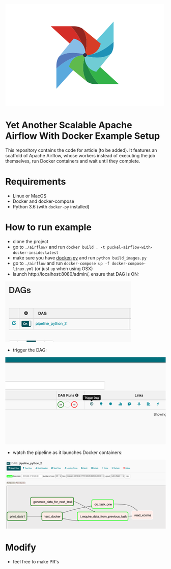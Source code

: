 
![airflow](airflowlogo.png)

# Yet Another Scalable Apache Airflow With Docker Example Setup
This repository contains the code for article (to be added). It features an scaffold of Apache Airflow, whose workers instead of executing the job themselves, run Docker containers and wait until they complete.

# Requirements
* Linux or MacOS
* Docker and docker-compose
* Python 3.6 (with `docker-py` installed)

# How to run example
* clone the project
* go to `./airflow/` and run `docker build . -t puckel-airflow-with-docker-inside:latest`
* make sure you have [docker-py](https://github.com/docker/docker-py) and run `python build_images.py`
* go to `./airflow` and run `docker-compose up -f docker-compose-linux.yml` (or just `up` when using OSX)
* launch http://localhost:8080/admin/, ensure that DAG is ON:

![on](on.png)

* trigger the DAG:

![trigger](trigger.png)

* watch the pipeline as it launches Docker containers:

![pip](result.png)

# Modify
* feel free to make PR's
